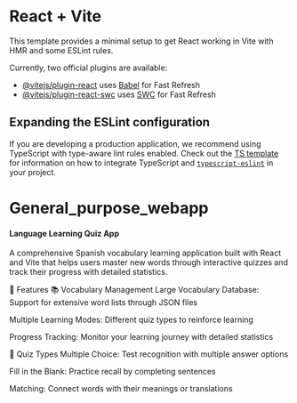 # React + Vite

This template provides a minimal setup to get React working in Vite with HMR and some ESLint rules.

Currently, two official plugins are available:

- [@vitejs/plugin-react](https://github.com/vitejs/vite-plugin-react/blob/main/packages/plugin-react) uses [Babel](https://babeljs.io/) for Fast Refresh
- [@vitejs/plugin-react-swc](https://github.com/vitejs/vite-plugin-react/blob/main/packages/plugin-react-swc) uses [SWC](https://swc.rs/) for Fast Refresh

## Expanding the ESLint configuration

If you are developing a production application, we recommend using TypeScript with type-aware lint rules enabled. Check out the [TS template](https://github.com/vitejs/vite/tree/main/packages/create-vite/template-react-ts) for information on how to integrate TypeScript and [`typescript-eslint`](https://typescript-eslint.io) in your project.
# General_purpose_webapp

#### Language Learning Quiz App
A comprehensive Spanish vocabulary learning application built with React and Vite that helps users master new words through interactive quizzes and track their progress with detailed statistics.

🚀 Features
📚 Vocabulary Management
Large Vocabulary Database: Support for extensive word lists through JSON files

Multiple Learning Modes: Different quiz types to reinforce learning

Progress Tracking: Monitor your learning journey with detailed statistics

🎯 Quiz Types
Multiple Choice: Test recognition with multiple answer options

Fill in the Blank: Practice recall by completing sentences

Matching: Connect words with their meanings or translations
